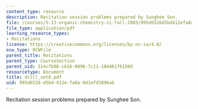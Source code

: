```yaml
---
content_type: resource
description: Recitation session problems prepared by Sunghee Son.
file: /courses/5-13-organic-chemistry-ii-fall-2003/995d6526d5bd412efa8a0d1efd3896ab_drill_set8.pdf
file_type: application/pdf
learning_resource_types:
- Recitations
license: https://creativecommons.org/licenses/by-nc-sa/4.0/
ocw_type: OCWFile
parent_title: Recitations
parent_type: CourseSection
parent_uid: 514cfb06-c616-0896-7c11-184461f6150d
resourcetype: Document
title: drill_set8.pdf
uid: 995d6526-d5bd-412e-fa8a-0d1efd3896ab
---
```

Recitation session problems prepared by Sunghee Son.
